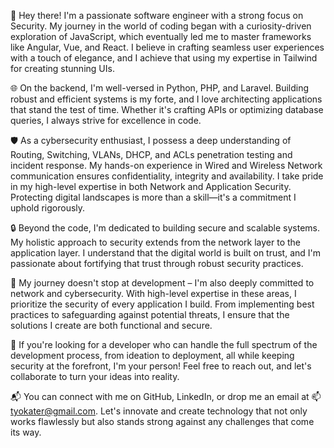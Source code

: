 👋 Hey there! I'm a passionate software engineer with a strong focus on Security. My journey in the world of coding began with a curiosity-driven exploration of JavaScript, which eventually led me to master frameworks like Angular, Vue, and React. I believe in crafting seamless user experiences with a touch of elegance, and I achieve that using my expertise in Tailwind for creating stunning UIs.

🌐 On the backend, I'm well-versed in Python, PHP, and Laravel. Building robust and efficient systems is my forte, and I love architecting applications that stand the test of time. Whether it's crafting APIs or optimizing database queries, I always strive for excellence in code.

🛡️ As a cybersecurity enthusiast, I possess a deep understanding of Routing, Switching, VLANs, DHCP, and ACLs penetration testing and  incident response. My hands-on experience in Wired and Wireless Network communication ensures confidentiality, integrity and availability. I take pride in my high-level expertise in both Network and Application Security. Protecting digital landscapes is more than a skill—it's a commitment I uphold rigorously.

🔒 Beyond the code, I'm dedicated to building secure and scalable systems. My holistic approach to security extends from the network layer to the application layer. I understand that the digital world is built on trust, and I'm passionate about fortifying that trust through robust security practices.

💞️  My journey doesn't stop at development – I'm also deeply committed to network and cybersecurity. With high-level expertise in these areas, I prioritize the security of every application I build. From implementing best practices to safeguarding against potential threats, I ensure that the solutions I create are both functional and secure.

🌟 If you're looking for a developer who can handle the full spectrum of the development process, from ideation to deployment, all while keeping security at the forefront, I'm your person! Feel free to reach out, and let's collaborate to turn your ideas into reality.

📬 You can connect with me on GitHub, LinkedIn, or drop me an email at 📫tyokater@gmail.com. Let's innovate and create technology that not only works flawlessly but also stands strong against any challenges that come its way.
